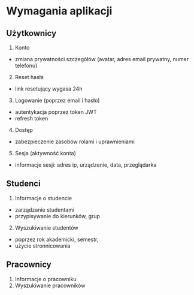 # Wymagania aplikacji

## Użytkownicy

1. Konto
- zmiana prywatności szczegółów (avatar, adres email prywatny, numer telefonu)

2. Reset hasła
- link resetujący wygasa 24h

3. Logowanie (poprzez email i hasło)
- autentykacja poprzez token JWT
- refresh token

4. Dostęp
- zabezpieczenie zasobów rolami i uprawnieniami

5. Sesja (aktywność konta)
- informacje sesji: adres ip, urządzenie, data, przeglądarka

## Studenci

1. Informacje o studencie
- zarządzanie studentami
- przypisywanie do kierunków, grup

2. Wyszukiwanie studentów
- poprzez rok akademicki, semestr,
- użycie stronnicowania

## Pracownicy

1. Informacje o pracowniku
2. Wyszukiwanie pracowników










